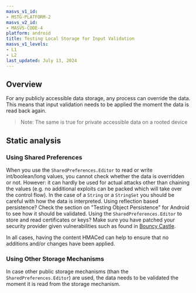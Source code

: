 ```yaml
---
masvs_v1_id:
- MSTG-PLATFORM-2
masvs_v2_id:
- MASVS-CODE-4
platform: android
title: Testing Local Storage for Input Validation
masvs_v1_levels:
- L1
- L2
last_updated: July 13, 2024
---
```


## Overview

For any publicly accessible data storage, any process can override the data. This means that input validation needs to be applied the moment the data is read back again.

> Note: The same is true for private accessible data on a rooted device

## Static analysis

### Using Shared Preferences

When you use the `SharedPreferences.Editor` to read or write int/boolean/long values, you cannot check whether the data is overridden or not. However: it can hardly be used for actual attacks other than chaining the values (e.g. no additional exploits can be packed which will take over the control flow). In the case of a `String` or a `StringSet` you should be careful with how the data is interpreted.
Using reflection based persistence? Check the section on "Testing Object Persistence" for Android to see how it should be validated.
Using the `SharedPreferences.Editor` to store and read certificates or keys? Make sure you have patched your security provider given vulnerabilities such as found in [Bouncy Castle](https://www.cvedetails.com/cve/CVE-2018-1000613/ "Key reading vulnerability due to unsafe reflection").

In all cases, having the content HMACed can help to ensure that no additions and/or changes have been applied.

### Using Other Storage Mechanisms

In case other public storage mechanisms (than the `SharedPreferences.Editor`) are used, the data needs to be validated the moment it is read from the storage mechanism.
